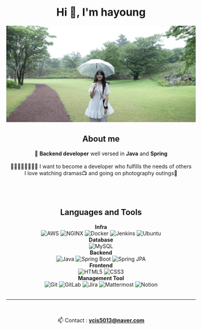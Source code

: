 
<h1 align="center">Hi 👋, I'm hayoung</h1>

<p align="center">
    <img src="hayoung_profile.jpg"  width="600"/>
</p>

<h2 align="center">About me</h2>
<p align="center">
🔭 <strong>Backend developer</strong> well versed in <strong>Java</strong> and <strong>Spring</strong><br><br>
👨🏻‍👩🏻‍👧🏻‍👦🏻 I want to become a developer who fulfills the needs of others<br>
I love watching dramas📺 and going on photography outings📸<br>
</p>
<br><br><h2 align="center">Languages and Tools</h2>

<div align="center">
<strong>Infra</strong><br>
</div>
<div align="center">
  <img src="https://img.shields.io/badge/Amazon_AWS-232F3E.svg?&style=flat&logo=AmazonAWS_&logoColor=white" alt="AWS"/>
  <img src="https://img.shields.io/badge/NGINX-009639.svg?&style=flat&logo=NGINX&logoColor=white" alt="NGINX"/>
  <img src="https://img.shields.io/badge/Docker-2496ED.svg?&style=flat&logo=Docker&logoColor=white" alt="Docker"/>
  <img src="https://img.shields.io/badge/Jenkins-D24939.svg?&style=flat&logo=Jenkins&logoColor=white" alt="Jenkins"/>
  <img src="https://img.shields.io/badge/Ubuntu20.04-E95420?style=flat&logo=ubuntu&logoColor=white" alt="Ubuntu"/>
</div>


<div align="center">
<strong>Database</strong><br>
</div>
<div align="center">
  <img src="https://img.shields.io/badge/MySQL-4479A1.svg?&style=flat&logo=MySQL&logoColor=white" alt="MySQL"/>
</div>


<div align="center">
<strong>Backend</strong><br>
  <img src="https://img.shields.io/badge/Java17-634533.svg?&style=flat" alt="Java"/>
  <img src="https://img.shields.io/badge/Spring_Boot3.2-6DB33F.svg?&style=flat&logo=SpringBoot&logEoColor=white" alt="Spring Boot"/>
  <img src="https://img.shields.io/badge/Spring_JPA-6DB33F.svg?&style=flat" alt="Spring JPA"/>
</div>


<div align="center">
<strong>Frontend</strong><br>
  <img src="https://img.shields.io/badge/HTML5-E34F26.svg?&style=flat&logo=HTML5&logoColor=white" alt="HTML5"/>
  <img src="https://img.shields.io/badge/CSS3-1572B6.svg?&style=flat&logo=CSS3&logoColor=white" alt="CSS3"/>
</div>


<div align="center">
<strong>Management Tool</strong><br>
  <img src="https://img.shields.io/badge/Git-F05032.svg?&style=flat&logo=Git&logoColor=white" alt="Git"/>
  <img src="https://img.shields.io/badge/GitLab-FC6D26.svg?&style=flat&logo=GitLab&logoColor=white" alt="GitLab"/>
  <img src="https://img.shields.io/badge/Jira-0052CC.svg?&style=flat&logo=JiraSoftware&logoColor=white" alt="Jira"/>
  <img src="https://img.shields.io/badge/Mattermost-0058CC.svg?&style=flat&logo=Mattermost&logoColor=white" alt="Mattermost"/>
  <img src="https://img.shields.io/badge/Notion-000000.svg?&style=flat&logo=Notion&logoColor=white" alt="Notion"/>
</div>
<br>

---
<br>

<div align="center">

📫 Contact : <strong>ycis5013@naver.com</strong>
</div>